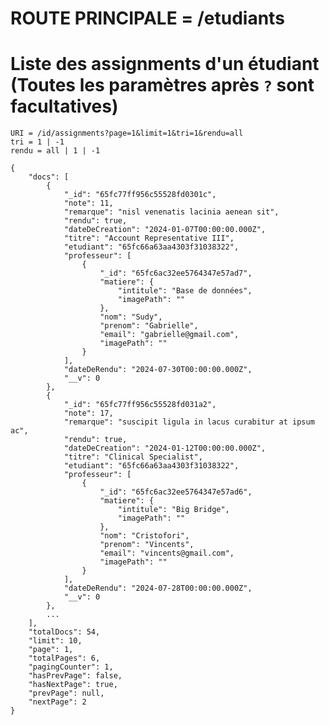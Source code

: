 # ROUTE PRINCIPALE = /etudiants

# Liste des assignments d'un étudiant (Toutes les paramètres après `?` sont facultatives)
    URI = /id/assignments?page=1&limit=1&tri=1&rendu=all
    tri = 1 | -1
    rendu = all | 1 | -1

    {
        "docs": [
            {
                "_id": "65fc77ff956c55528fd0301c",
                "note": 11,
                "remarque": "nisl venenatis lacinia aenean sit",
                "rendu": true,
                "dateDeCreation": "2024-01-07T00:00:00.000Z",
                "titre": "Account Representative III",
                "etudiant": "65fc66a63aa4303f31038322",
                "professeur": [
                    {
                        "_id": "65fc6ac32ee5764347e57ad7",
                        "matiere": {
                            "intitule": "Base de données",
                            "imagePath": ""
                        },
                        "nom": "Sudy",
                        "prenom": "Gabrielle",
                        "email": "gabrielle@gmail.com",
                        "imagePath": ""
                    }
                ],
                "dateDeRendu": "2024-07-30T00:00:00.000Z",
                "__v": 0
            },
            {
                "_id": "65fc77ff956c55528fd031a2",
                "note": 17,
                "remarque": "suscipit ligula in lacus curabitur at ipsum ac",
                "rendu": true,
                "dateDeCreation": "2024-01-12T00:00:00.000Z",
                "titre": "Clinical Specialist",
                "etudiant": "65fc66a63aa4303f31038322",
                "professeur": [
                    {
                        "_id": "65fc6ac32ee5764347e57ad6",
                        "matiere": {
                            "intitule": "Big Bridge",
                            "imagePath": ""
                        },
                        "nom": "Cristofori",
                        "prenom": "Vincents",
                        "email": "vincents@gmail.com",
                        "imagePath": ""
                    }
                ],
                "dateDeRendu": "2024-07-28T00:00:00.000Z",
                "__v": 0
            },
            ...
        ],
        "totalDocs": 54,
        "limit": 10,
        "page": 1,
        "totalPages": 6,
        "pagingCounter": 1,
        "hasPrevPage": false,
        "hasNextPage": true,
        "prevPage": null,
        "nextPage": 2
    }